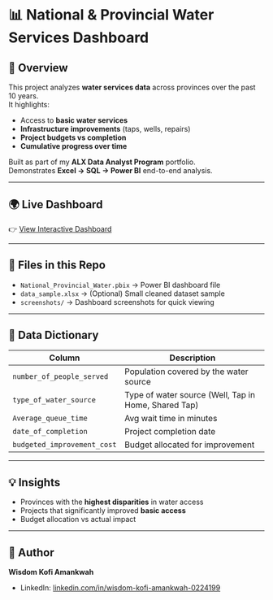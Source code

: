 # 📊 National & Provincial Water Services Dashboard  

## 🔎 Overview  
This project analyzes **water services data** across provinces over the past 10 years.  
It highlights:  
- Access to **basic water services**  
- **Infrastructure improvements** (taps, wells, repairs)  
- **Project budgets vs completion**  
- **Cumulative progress over time**  

Built as part of my **ALX Data Analyst Program** portfolio.  
Demonstrates **Excel → SQL → Power BI** end-to-end analysis.  

---

## 🌍 Live Dashboard  
👉 [View Interactive Dashboard](https://app.powerbi.com/view?r=eyJrIjoiMzk5NTVhY2UtNGEzNC00Yzk4LTlkMDktOWRiMTM4Yjc1ZTk1IiwidCI6ImY1MDg1NDU0LWJhM2UtNDFlMi1iMmJhLTk2NzJmODFkZDA4OCJ9)  

---

## 📂 Files in this Repo  
- `National_Provincial_Water.pbix` → Power BI dashboard file  
- `data_sample.xlsx` → (Optional) Small cleaned dataset sample  
- `screenshots/` → Dashboard screenshots for quick viewing  

---

## 📖 Data Dictionary  
| Column | Description |  
|--------|-------------|  
| `number_of_people_served` | Population covered by the water source |  
| `type_of_water_source` | Type of water source (Well, Tap in Home, Shared Tap) |  
| `Average_queue_time` | Avg wait time in minutes |  
| `date_of_completion` | Project completion date |  
| `budgeted_improvement_cost` | Budget allocated for improvement |  

---

## 💡 Insights  
- Provinces with the **highest disparities** in water access  
- Projects that significantly improved **basic access**  
- Budget allocation vs actual impact  

---

## 👤 Author  
**Wisdom Kofi Amankwah**  
- LinkedIn: [linkedin.com/in/wisdom-kofi-amankwah-0224199](https://linkedin.com/in/wisdom-kofi-amankwah-0224199)  
